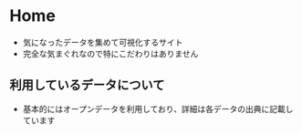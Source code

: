 # Home

- 気になったデータを集めて可視化するサイト
- 完全な気まぐれなので特にこだわりはありません

## 利用しているデータについて

- 基本的にはオープンデータを利用しており、詳細は各データの出典に記載しています
